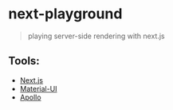 # next-playground

> playing server-side rendering with next.js 

## Tools:

- [Next.js](https://github.com/zeit/next.js)
- [Material-UI](https://github.com/mui-org/material-ui)
- [Apollo](https://www.apollographql.com/)
